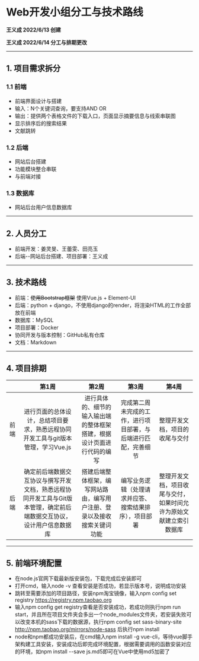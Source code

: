 # Web开发小组分工与技术路线

**王义成 2022/6/13 创建**

**王义成 2022/6/14 分工与排期更改**

---

## 1. 项目需求拆分

### 1.1 前端
* 前端界面设计与搭建
* 输入：N个关键词查询，要支持AND OR
* 输出：提供两个表格文件的下载入口，页面显示摘要信息与线索串联图
* 显示排序后的搜索结果
* 文献跳转

### 1.2 后端
* 网站后台搭建
* 功能模块整合串联
* 与前端对接

### 1.3 数据库
* 网站后台用户信息数据库

---

## 2. 人员分工
* 前端开发：姜灵旻、王蕾雯、田亮玉
* 后端--网站后台搭建、项目部署：王义成

---

## 3. 技术路线
* 前端：~~使用Bootstrap框架~~ 使用Vue.js + Element-UI
* 后端：python + django，不使用django的render，将渲染HTML的工作全部放在前端
* 数据库：MySQL
* 项目部署：Docker
* 协同开发与版本控制：GitHub私有仓库
* 文档：Markdown

---

## 4. 项目排期
|     | 第1周 | 第2周 | 第3周 | 第4周 |
| :--: | :--: | :--: | :--: | :--: |
前端 | 进行页面的总体设计，总结项目要求，熟悉远程协同开发工具与git版本管理，学习Vue.js | 进行具体的、细节的输入输出端的整体框架搭建，根据设计页面进行代码的编写 | 完成第二周未完成的工作，进行项目部署，与后端进行匹配，完善细节 | 整理开发文档，项目的收尾与交付 |
后端 | 确定前后端数据交互协议与撰写开发文档，熟悉远程协同开发工具与Git版本管理，确定前后端数据交互协议，设计用户信息数据库 | 搭建后端整体框架，编写网站路由，编写用户注册、登录以及接收搜索关键词功能 | 编写业务逻辑（处理请求并应答、搜索结果排序），项目部署 | 整理开发文档，项目收尾与交付，如果时间允许为原始文献建立索引数据库 |

---

## 5. 前端环境配置
* 在node.js官网下载最新版安装包，下载完成后安装即可
* 打开cmd，输入node -v 查看安装是否成功，若显示版本号，说明成功安装
* 跳转至需要添加的项目路径，安装npm淘宝镜像，输入npm config set registry https://registry.npm.taobao.org
* 输入npm config get registry查看是否安装成功，若成功则执行npm run start，并且所在项目文件夹会多出一个node_modules文件夹，若安装失败可以改变本机的sass下载的数据源，执行npm config set sass-binary-site http://npm.taobao.org/mirrors/node-sass 后执行npm install
* node和npm都成功安装后，在cmd输入npm install -g vue-cli，等待vue脚手架构建工具安装，安装成功后即完成环境配置，根据需要调用的函数安装对应的环境，如npm install --save js.md5即可在Vue中使用md5加密了
